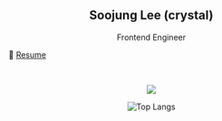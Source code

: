 <br />

<div align="center">
<h2>Soojung Lee (crystal)</h2>
<p>Frontend Engineer</p>
</div>

📄 [Resume](crystal1229d.github.io/resu-folio/)

<br/>

<p align="center">
  <a href="https://skillicons.dev">
    <img src="https://skillicons.dev/icons?i=js,ts,react,redux,styledcomponents,php,mysql" />
  </a>
</p>


<div align="center">

![Top Langs](https://github-readme-stats.vercel.app/api/top-langs/?username=crystal1229d&layout=compact)

</div>
